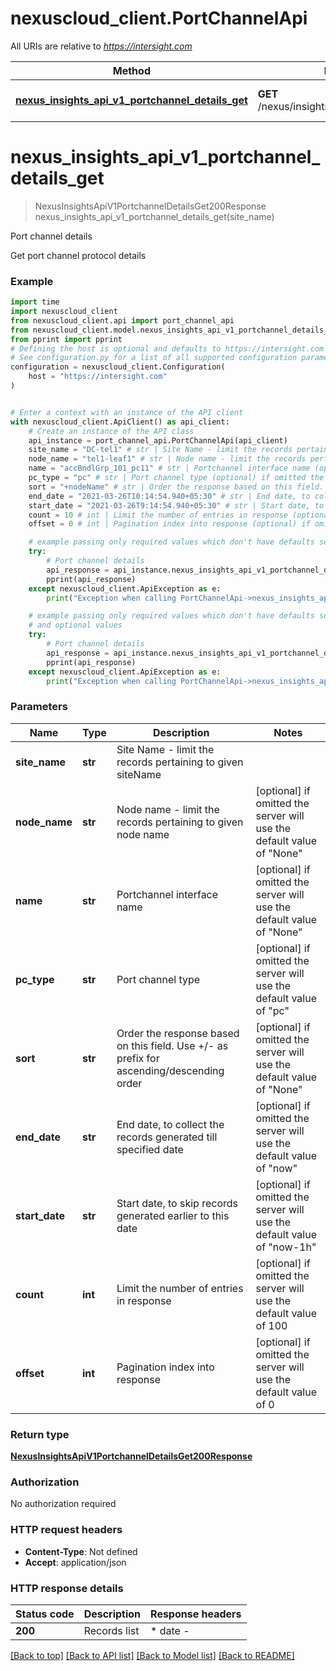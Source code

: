 # nexuscloud_client.PortChannelApi

All URIs are relative to *https://intersight.com*

Method | HTTP request | Description
------------- | ------------- | -------------
[**nexus_insights_api_v1_portchannel_details_get**](PortChannelApi.md#nexus_insights_api_v1_portchannel_details_get) | **GET** /nexus/insights/api/v1/portchannel/details | Port channel details


# **nexus_insights_api_v1_portchannel_details_get**
> NexusInsightsApiV1PortchannelDetailsGet200Response nexus_insights_api_v1_portchannel_details_get(site_name)

Port channel details

Get port channel protocol details

### Example


```python
import time
import nexuscloud_client
from nexuscloud_client.api import port_channel_api
from nexuscloud_client.model.nexus_insights_api_v1_portchannel_details_get200_response import NexusInsightsApiV1PortchannelDetailsGet200Response
from pprint import pprint
# Defining the host is optional and defaults to https://intersight.com
# See configuration.py for a list of all supported configuration parameters.
configuration = nexuscloud_client.Configuration(
    host = "https://intersight.com"
)


# Enter a context with an instance of the API client
with nexuscloud_client.ApiClient() as api_client:
    # Create an instance of the API class
    api_instance = port_channel_api.PortChannelApi(api_client)
    site_name = "DC-tel1" # str | Site Name - limit the records pertaining to given siteName
    node_name = "tel1-leaf1" # str | Node name - limit the records pertaining to given node name (optional) if omitted the server will use the default value of "None"
    name = "accBndlGrp_101_pc11" # str | Portchannel interface name (optional) if omitted the server will use the default value of "None"
    pc_type = "pc" # str | Port channel type (optional) if omitted the server will use the default value of "pc"
    sort = "+nodeName" # str | Order the response based on this field. Use +/- as prefix for ascending/descending order (optional) if omitted the server will use the default value of "None"
    end_date = "2021-03-26T10:14:54.940+05:30" # str | End date, to collect the records generated till specified date (optional) if omitted the server will use the default value of "now"
    start_date = "2021-03-26T9:14:54.940+05:30" # str | Start date, to skip records generated earlier to this date (optional) if omitted the server will use the default value of "now-1h"
    count = 10 # int | Limit the number of entries in response (optional) if omitted the server will use the default value of 100
    offset = 0 # int | Pagination index into response (optional) if omitted the server will use the default value of 0

    # example passing only required values which don't have defaults set
    try:
        # Port channel details
        api_response = api_instance.nexus_insights_api_v1_portchannel_details_get(site_name)
        pprint(api_response)
    except nexuscloud_client.ApiException as e:
        print("Exception when calling PortChannelApi->nexus_insights_api_v1_portchannel_details_get: %s\n" % e)

    # example passing only required values which don't have defaults set
    # and optional values
    try:
        # Port channel details
        api_response = api_instance.nexus_insights_api_v1_portchannel_details_get(site_name, node_name=node_name, name=name, pc_type=pc_type, sort=sort, end_date=end_date, start_date=start_date, count=count, offset=offset)
        pprint(api_response)
    except nexuscloud_client.ApiException as e:
        print("Exception when calling PortChannelApi->nexus_insights_api_v1_portchannel_details_get: %s\n" % e)
```


### Parameters

Name | Type | Description  | Notes
------------- | ------------- | ------------- | -------------
 **site_name** | **str**| Site Name - limit the records pertaining to given siteName |
 **node_name** | **str**| Node name - limit the records pertaining to given node name | [optional] if omitted the server will use the default value of "None"
 **name** | **str**| Portchannel interface name | [optional] if omitted the server will use the default value of "None"
 **pc_type** | **str**| Port channel type | [optional] if omitted the server will use the default value of "pc"
 **sort** | **str**| Order the response based on this field. Use +/- as prefix for ascending/descending order | [optional] if omitted the server will use the default value of "None"
 **end_date** | **str**| End date, to collect the records generated till specified date | [optional] if omitted the server will use the default value of "now"
 **start_date** | **str**| Start date, to skip records generated earlier to this date | [optional] if omitted the server will use the default value of "now-1h"
 **count** | **int**| Limit the number of entries in response | [optional] if omitted the server will use the default value of 100
 **offset** | **int**| Pagination index into response | [optional] if omitted the server will use the default value of 0

### Return type

[**NexusInsightsApiV1PortchannelDetailsGet200Response**](NexusInsightsApiV1PortchannelDetailsGet200Response.md)

### Authorization

No authorization required

### HTTP request headers

 - **Content-Type**: Not defined
 - **Accept**: application/json


### HTTP response details

| Status code | Description | Response headers |
|-------------|-------------|------------------|
**200** | Records list |  * date -  <br>  |

[[Back to top]](#) [[Back to API list]](../README.md#documentation-for-api-endpoints) [[Back to Model list]](../README.md#documentation-for-models) [[Back to README]](../README.md)


